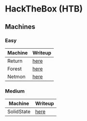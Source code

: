 # HackTheBox (HTB)

## Machines

### Easy
| Machine | Writeup |
| ------- | ------- |
| Return | [here](./machines/easy/return.md) |
| Forest | [here](./machines/easy/forest.md) |
| Netmon | [here](./machines/easy/netmon.md) |

### Medium

| Machine | Writeup |
| ------- | ------- |
| SolidState | [here](./machines/medium/solidstate.md) |
